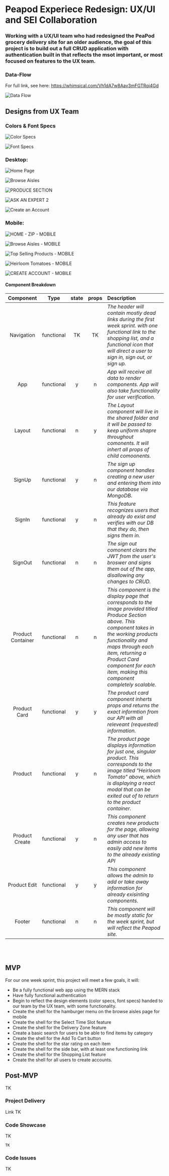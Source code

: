 # Peapod Experiece Redesign: UX/UI and SEI Collaboration

### Working with a UX/UI team who had redesigned the PeaPod grocery delivery site for an older audience, the goal of this project is to build out a full CRUD application with authentication built in that reflects the msot important, or most focused on features to the UX team. 

### Data-Flow 

For full link, see here: https://whimsical.com/Vh1dA7w8Aav3mFGTRqi4Gd 

![Data Flow](https://user-images.githubusercontent.com/52892348/82210848-ce9fe080-98dd-11ea-8a27-6ecc9ede799a.png)

## Designs from UX Team

### Colors & Font Specs

![Color Specs](https://user-images.githubusercontent.com/52892348/82210970-0c046e00-98de-11ea-9f13-030814c03240.png)


![Font Specs](https://user-images.githubusercontent.com/52892348/82210995-1a528a00-98de-11ea-9213-ce492b85cc48.png)


### Desktop:
![Home Page](https://user-images.githubusercontent.com/52892348/82211085-45d57480-98de-11ea-9033-e997daf8f8b1.png)

![Browse Aisles](https://user-images.githubusercontent.com/52892348/82211121-55ed5400-98de-11ea-9332-030d47f15db1.png)

![PRODUCE SECTION](https://user-images.githubusercontent.com/52892348/82211152-643b7000-98de-11ea-8e24-42b9124f275e.png)

![ASK AN EXPERT 2](https://user-images.githubusercontent.com/52892348/82211168-6dc4d800-98de-11ea-8a41-706a90392193.png)

![Create an Account](https://user-images.githubusercontent.com/52892348/82211188-74ebe600-98de-11ea-978d-ca1fff89bade.png)

### Mobile: 

![HOME - ZIP - MOBILE](https://user-images.githubusercontent.com/52892348/82211296-a49aee00-98de-11ea-97c0-a7121b2912ee.png)

![Browse Aisles - MOBILE](https://user-images.githubusercontent.com/52892348/82211324-ae245600-98de-11ea-949a-c0748f983706.png)

![Top Selling Products - MOBILE](https://user-images.githubusercontent.com/52892348/82211335-b4b2cd80-98de-11ea-81d7-353ee12c5911.png)

![Heirloom Tomatoes - MOBILE](https://user-images.githubusercontent.com/52892348/82211359-bbd9db80-98de-11ea-8909-4c8bad87edbe.png)

![CREATE ACCOUNT - MOBILE](https://user-images.githubusercontent.com/52892348/82211374-c1372600-98de-11ea-9c87-1c63c6ecb765.png)





#### Component Breakdown

|  Component   |    Type    | state | props | Description                                                      |
| :----------: | :--------: | :---: | :---: | :--------------------------------------------------------------- |
|  Navigation  | functional |   TK   |   TK   | _The header will contain mostly dead links during the first week sprint. with one functional link to the shopping list, and a functional icon that will direct a user to sign in, sign out, or sign up._             
|    App    | functional |   y   |   n   | _App will receive all data to render components. App will also take functionality for user verification._ |
|  Layout     | functional |   n   |   y   | _The Layout component will live in the shared folder and it will be passed to keep uniform shapre throughout comonents. It will inhert all props of child comoonents._       |
|   SignUp    | functional |   y  |   n   | _The sign up component handles creating a new user and entering them into our database via MongoDB._      |
|  SignIn     | functional |   y  |   n   | _This feature recognizes users that already do exist and verifies with our DB that they do, then signs them in._       |
|  SignOut     | functional |   n   |   n  | _The sign out comonent clears the JWT from the user's broswer and signs them out of the app, disallowing any changes to CRUD._       |
|  Product Container    | functional |   n   |   n   | _This component is the display page that corresponds to the image provided titled Produce Section above. This component takes in the working products functionality and maps through each item, returning a Product Card component for each item, making this component completely scalable._       |
|  Product Card     | functional |   y   |   y   | _The product card component inherts props and returns the exact informtion from our API with all releveant (requested) information._       |
|  Product     | functional |   y   |   n   | _The product page displays information for just one, singular product. This corresponds to the image titled "Heirloom Tomato" above, which is displaying a react modal that can be exited out of to return to the product container._       |
|  Product Create     | functional |   y   |   n  | _This component creates new products for the page, allowing any user that has admin access to easily add new items to the already existing API_       |
|  Product Edit     | functional |   y   |   y  | _This component allows the admin to add or take away information for already exisinting components._ |
|    Footer    | functional |   n   |   n   | _This component will be mostly static for the week sprint, but will reflect the Peapod site._ |

<br>

<br>

## MVP 
For our one week sprint, this project will meet a few goals, it will: 

* Be a fully functional web app using the MERN stack
* Have fully functional authentication
* Begin to reflect the design elements (color specs, font specs) handed to our team by the UX team, with some functionality. 
* Create the shell for the hamburger menu on the browse aisles page for mobile
* Create the shell for the Select Time Slot feature
* Create the shell for the Delivery Zone feature
* Create a basic search for users to be able to find items by category
* Create the shell for the Add To Cart button
* Create the shell for the star rating on each item
* Create the shell for the side bar, with at least one functioning link
* Create the shell for the Shopping List feature
* Create the shell for all users to create accounts.

## Post-MVP 
TK

### Project Delivery

Link TK 

### Code Showcase 

TK

```
TK
```

### Code Issues

TK 